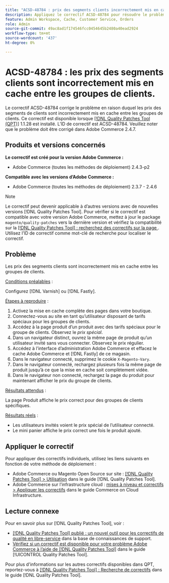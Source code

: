 ```yaml
---
title: "ACSD-48784 : prix des segments clients incorrectement mis en cache entre les groupes de clients"
description: Appliquez le correctif ACSD-48784 pour résoudre le problème Adobe Commerce en raison duquel les prix des segments de clients sont incorrectement mis en cache entre les groupes de clients.
feature: Admin Workspace, Cache, Customer Service, Orders
role: Admin
source-git-commit: 49ac8ad1f174546fcc0454645b2480a40ead2924
workflow-type: tm+mt
source-wordcount: '437'
ht-degree: 0%

---
```


# ACSD-48784 : les prix des segments clients sont incorrectement mis en cache entre les groupes de clients.

Le correctif ACSD-48784 corrige le problème en raison duquel les prix des segments de clients sont incorrectement mis en cache entre les groupes de clients. Ce correctif est disponible lorsque [[!DNL Quality Patches Tool (QPT)]](https://experienceleague.adobe.com/en/docs/commerce-knowledge-base/kb/announcements/commerce-announcements/magento-quality-patches-released-new-tool-to-self-serve-quality-patches) 1.1.28 est installé. L’ID de correctif est ACSD-48784. Veuillez noter que le problème doit être corrigé dans Adobe Commerce 2.4.7.

## Produits et versions concernés

**Le correctif est créé pour la version Adobe Commerce :**

* Adobe Commerce (toutes les méthodes de déploiement) 2.4.3-p2

**Compatible avec les versions d’Adobe Commerce :**

* Adobe Commerce (toutes les méthodes de déploiement) 2.3.7 - 2.4.6

>[!NOTE]
>
>Le correctif peut devenir applicable à d’autres versions avec de nouvelles versions [!DNL Quality Patches Tool]. Pour vérifier si le correctif est compatible avec votre version Adobe Commerce, mettez à jour le package `magento/quality-patches` vers la dernière version et vérifiez la compatibilité sur la [[!DNL Quality Patches Tool] : recherchez des correctifs sur la page ](https://experienceleague.adobe.com/tools/commerce-quality-patches/index.html). Utilisez l’ID de correctif comme mot-clé de recherche pour localiser le correctif.

## Problème

Les prix des segments clients sont incorrectement mis en cache entre les groupes de clients.

<u>Conditions préalables</u> :

Configurez [!DNL Varnish] ou [!DNL Fastly].

<u>Étapes à reproduire</u> :

1. Activez la mise en cache complète des pages dans votre boutique.
1. Connectez-vous au site en tant qu’utilisateur disposant de tarifs spéciaux pour les groupes de clients.
1. Accédez à la page produit d’un produit avec des tarifs spéciaux pour le groupe de clients. Observez le *prix spécial*.
1. Dans un navigateur distinct, ouvrez la même page de produit qu’un utilisateur invité sans vous connecter. Observez le prix régulier.
1. Accédez à l’interface d’administration Adobe Commerce et effacez le cache Adobe Commerce et [!DNL Fastly] de ce magasin.
1. Dans le navigateur connecté, supprimez le cookie `X-Magento-Vary`.
1. Dans le navigateur connecté, rechargez plusieurs fois la même page de produit jusqu’à ce que la mise en cache soit complètement vidée.
1. Dans le navigateur non connecté, rechargez la page du produit pour maintenant afficher le prix du groupe de clients.

<u>Résultats attendus</u> :

La page Produit affiche le prix correct pour des groupes de clients spécifiques.

<u>Résultats réels</u> :

* Les utilisateurs invités voient le prix spécial de l’utilisateur connecté.
* Le mini panier affiche le prix correct une fois le produit ajouté.

## Appliquer le correctif

Pour appliquer des correctifs individuels, utilisez les liens suivants en fonction de votre méthode de déploiement :

* Adobe Commerce ou Magento Open Source sur site : [[!DNL Quality Patches Tool] > Utilisation](https://experienceleague.adobe.com/docs/commerce-operations/tools/quality-patches-tool/usage.html) dans le guide [!DNL Quality Patches Tool].
* Adobe Commerce sur l’infrastructure cloud : [mises à niveau et correctifs > Appliquer les correctifs](https://experienceleague.adobe.com/docs/commerce-cloud-service/user-guide/develop/upgrade/apply-patches.html) dans le guide Commerce on Cloud Infrastructure.

## Lecture connexe

Pour en savoir plus sur [!DNL Quality Patches Tool], voir :

* [[!DNL Quality Patches Tool] publié : un nouvel outil pour les correctifs de qualité en libre-service](https://experienceleague.adobe.com/en/docs/commerce-knowledge-base/kb/announcements/commerce-announcements/magento-quality-patches-released-new-tool-to-self-serve-quality-patches) dans la base de connaissances de support.
* [Vérifiez si un correctif est disponible pour votre problème Adobe Commerce à l’aide de  [!DNL Quality Patches Tool]](/help/tools/quality-patches-tool/patches-available-in-qpt/check-patch-for-magento-issue-with-magento-quality-patches.md) dans le guide [!UICONTROL Quality Patches Tool].


Pour plus d&#39;informations sur les autres correctifs disponibles dans QPT, reportez-vous à [[!DNL Quality Patches Tool] : Recherche de correctifs](https://experienceleague.adobe.com/tools/commerce-quality-patches/index.html) dans le guide [!DNL Quality Patches Tool].
